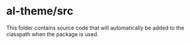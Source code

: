 # al-theme/src

This folder contains source code that will automatically be added to the classpath when
the package is used.

